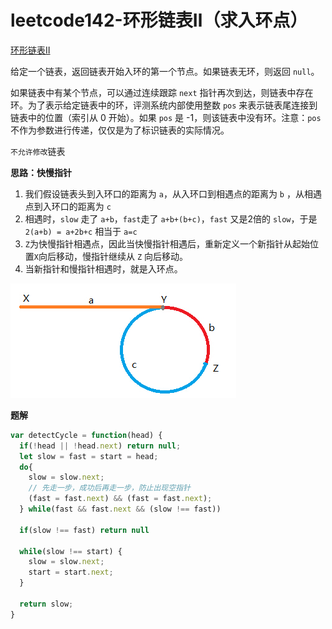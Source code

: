 # leetcode142-环形链表Ⅱ（求入环点）

<a href="https://leetcode-cn.com/problems/linked-list-cycle-ii/" target="_blank">环形链表Ⅱ</a>

给定一个链表，返回链表开始入环的第一个节点。如果链表无环，则返回 `null`。

如果链表中有某个节点，可以通过连续跟踪 `next` 指针再次到达，则链表中存在环。为了表示给定链表中的环，评测系统内部使用整数 `pos` 来表示链表尾连接到链表中的位置（索引从 0 开始）。如果 `pos` 是 -1，则该链表中没有环。注意：`pos` 不作为参数进行传递，仅仅是为了标识链表的实际情况。

`不允许修改`链表

**思路：快慢指针**

1. 我们假设链表头到入环口的距离为 `a`，从入环口到相遇点的距离为 `b` ，从相遇点到入环口的距离为 `c`
2. 相遇时，`slow` 走了 `a+b`，`fast`走了 `a+b+(b+c)`，`fast` 又是2倍的 `slow`，于是 `2(a+b) = a+2b+c` 相当于 `a=c`
3. `Z`为快慢指针相遇点，因此当快慢指针相遇后，重新定义一个新指针从起始位置`X`向后移动，慢指针继续从 `Z` 向后移动。
4. 当新指针和慢指针相遇时，就是入环点。

![linklist2](./assets/linklist2.png)

**题解**

```js
var detectCycle = function(head) {
  if(!head || !head.next) return null;
  let slow = fast = start = head;
  do{
    slow = slow.next;
    // 先走一步，成功后再走一步，防止出现空指针
    (fast = fast.next) && (fast = fast.next);
  } while(fast && fast.next && (slow !== fast))
  
  if(slow !== fast) return null
  
  while(slow !== start) {
    slow = slow.next;
    start = start.next;
  }
  
  return slow;
}
```











